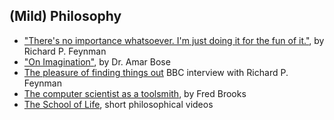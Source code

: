 (Mild) Philosophy
-----------------

 * ["There's no importance whatsoever. I'm just doing it for the fun of it."](rpf.html), by Richard P. Feynman
 * ["On Imagination"](https://www.youtube.com/watch?v=zU1cEXbHgag), by Dr. Amar Bose
 * [The pleasure of finding things out](http://www.dailymotion.com/video/x24gwgc_richard-feynman-the-pleasure-of-finding-things-out_news) BBC interview with Richard P. Feynman
 * [The computer scientist as a toolsmith](../files/toolsmith.pdf), by Fred Brooks
 * [The School of Life](https://www.youtube.com/user/schooloflifechannel), short philosophical videos

